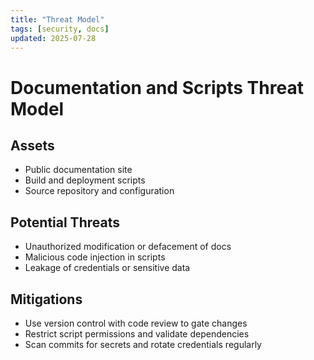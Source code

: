 ```yaml
---
title: "Threat Model"
tags: [security, docs]
updated: 2025-07-28
---
```


# Documentation and Scripts Threat Model

## Assets
- Public documentation site
- Build and deployment scripts
- Source repository and configuration

## Potential Threats
- Unauthorized modification or defacement of docs
- Malicious code injection in scripts
- Leakage of credentials or sensitive data

## Mitigations
- Use version control with code review to gate changes
- Restrict script permissions and validate dependencies
- Scan commits for secrets and rotate credentials regularly
